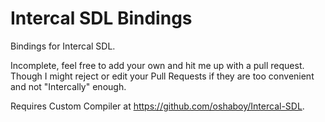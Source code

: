 # Intercal SDL Bindings
 Bindings for Intercal SDL.
 
Incomplete, feel free to add your own and hit me up with a pull request. Though I might reject or edit your Pull Requests if they are too convenient and not "Intercally" enough.

Requires Custom Compiler at https://github.com/oshaboy/Intercal-SDL.